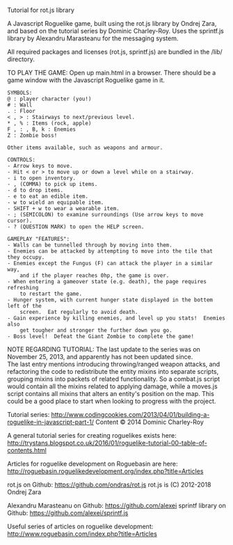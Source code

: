 Tutorial for rot.js library

A Javascript Roguelike game, built using the rot.js library by Ondrej Zara,
and based on the tutorial series by Dominic Charley-Roy.  Uses the sprintf.js
library by Alexandru Marasteanu for the messaging system.

All required packages and licenses (rot.js, sprintf.js) are bundled in the /lib/ directory.

TO PLAY THE GAME:
  Open up main.html in a browser.  There should be a game window with the Javascript
    Roguelike game in it.

    SYMBOLS:
    @ : player character (you!)
    # : Wall
    . : Floor
    < , > : Stairways to next/previous level.
    * , % : Items (rock, apple)
    F , : , B, k : Enemies
    Z : Zombie boss!

    Other items available, such as weapons and armour.

    CONTROLS:
    - Arrow keys to move.
    - Hit < or > to move up or down a level while on a stairway.
    - i to open inventory.
    - , (COMMA) to pick up items.
    - d to drop items.
    - e to eat an edible item.
    - w to wield an equipable item.
    - SHIFT + w to wear a wearable item.
    - ; (SEMICOLON) to examine surroundings (Use arrow keys to move cursor).
    - ? (QUESTION MARK) to open the HELP screen.

    GAMEPLAY "FEATURES":
    - Walls can be tunnelled through by moving into them.
    - Enemies can be attacked by attempting to move into the tile that they occupy.  
    - Enemies except the Fungus (F) can attack the player in a similar way,
        and if the player reaches 0hp, the game is over.
    - When entering a gameover state (e.g. death), the page requires refreshing
        to restart the game.
    - Hunger system, with current hunger state displayed in the bottem left of the
        screen.  Eat regularly to avoid death.
    - Gain experience by killing enemies, and level up you stats!  Enemies also
        get tougher and stronger the further down you go.
    - Boss level!  Defeat the Giant Zombie to complete the game!

NOTE REGARDING TUTORIAL:
  The last update to the series was on November 25, 2013, and apparently has not been
  updated since.  
    The last entry mentions introducing throwing/ranged weapon attacks,
  and refactoring the code to redistribute the entity mixins into separate scripts,
  grouping mixins into packets of related functionality.  So a combat.js script
  would contain all the mixins related to applying damage, while a moves.js script
  contains all mixins that alters an entity's position on the map.
    This could be a good place to start when looking to progress with the project.

Tutorial series: http://www.codingcookies.com/2013/04/01/building-a-roguelike-in-javascript-part-1/
Content © 2014 Dominic Charley-Roy

A general tutorial series for creating roguelikes exists here:
http://trystans.blogspot.co.uk/2016/01/roguelike-tutorial-00-table-of-contents.html

Articles for roguelike development on Roguebasin are here:
http://roguebasin.roguelikedevelopment.org/index.php?title=Articles

rot.js on Github: https://github.com/ondras/rot.js
rot.js is (C) 2012-2018 Ondrej Zara

Alexandru Marasteanu on Github: https://github.com/alexei
sprintf library on Github: https://github.com/alexei/sprintf.js

Useful series of articles on roguelike development: http://www.roguebasin.com/index.php?title=Articles
